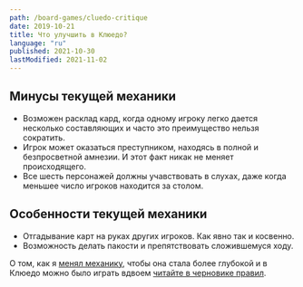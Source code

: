 ```yaml
---
path: /board-games/cluedo-critique
date: 2019-10-21
title: Что улучшить в Клюедо?
language: "ru"
published: 2021-10-30
lastModified: 2021-11-02
---
```


## Минусы текущей механики

- Возможен расклад кард, когда одному игроку легко дается несколько составляющих и часто это преимущество нельзя сократить.
- Игрок может оказаться преступником, находясь в полной и безпросветной амнезии. И этот факт никак не меняет происходящего.
- Все шесть персонажей должны учавствовать в слухах, даже когда меньшее число игроков находится за столом. 

## Особенности текущей механики

- Отгадывание карт на руках других игроков. Как явно так и косвенно. 
- Возможность делать пакости и препятствовать сложившемуся ходу.

О том, как я [менял механику](/board-games/cluedo-new-ideas), чтобы она стала более глубокой и в Клюедо можно было играть вдвоем [читайте в черновике правил](/board-games/cluedo-quests).